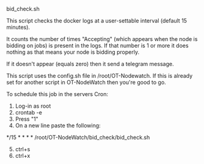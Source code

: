 bid_check.sh

This script checks the docker logs at a user-settable interval (default 15 minutes).

It counts the number of times "Accepting" (which appears when the node is bidding on jobs) is present in
the logs. If that number is 1 or more it does nothing as that means your node is bidding properly.

If it doesn't appear (equals zero) then it send a telegram message.

This script uses the config.sh file in /root/OT-Nodewatch. If this is already set for another script in
OT-NodeWatch then you're good to go.

To schedule this job in the servers Cron:

1. Log-in as root
2. crontab -e
3. Press "1"
4. On a new line paste the following:

*/15 * * * * /root/OT-NodeWatch/bid_check/bid_check.sh

5. ctrl+s
6. ctrl+x
